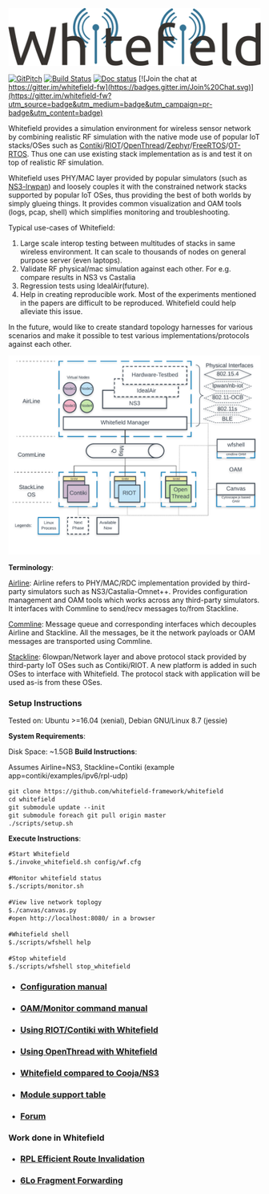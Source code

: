 ![Alt text](docs/res/Logo.png "Whitefield Logo")

[![GitPitch](https://gitpitch.com/assets/badge.svg)](https://gitpitch.com/nyrahul/whitefield)
[![Build Status](https://travis-ci.org/whitefield-framework/whitefield.svg?branch=master)](https://travis-ci.org/whitefield-framework/whitefield)
[![Doc status](https://readthedocs.org/projects/whitefield/badge/?version=latest)](https://whitefield.readthedocs.io/en/latest/)
[![Join the chat at https://gitter.im/whitefield-fw](https://badges.gitter.im/Join%20Chat.svg)](https://gitter.im/whitefield-fw?utm_source=badge&utm_medium=badge&utm_campaign=pr-badge&utm_content=badge)

Whitefield provides a simulation environment for wireless sensor network by
combining realistic RF simulation with the native mode use of popular IoT
stacks/OSes such as
[Contiki]/[RIOT]/[OpenThread]/[Zephyr]/[FreeRTOS]/[OT-RTOS]. Thus one can use
existing stack implementation as is and test it on top of realistic RF
simulation.

Whitefield uses PHY/MAC layer provided by popular simulators (such as
[NS3-lrwpan]) and loosely couples it with the constrained network stacks
supported by popular IoT OSes, thus providing the best of both worlds by simply
glueing things. It provides common visualization and OAM tools (logs, pcap,
shell) which simplifies monitoring and troubleshooting.

Typical use-cases of Whitefield:
1. Large scale interop testing between multitudes of stacks in same wireless
   environment. It can scale to thousands of nodes on general purpose server
   (even laptops).
2. Validate RF physical/mac simulation against each other. For e.g. compare results
   in NS3 vs Castalia
3. Regression tests using IdealAir(future).
4. Help in creating reproducible work. Most of the experiments mentioned in the
   papers are difficult to be reproduced. Whitefield could help alleviate this
   issue.

In the future, would like to create standard topology harnesses for various
scenarios and make it possible to test various implementations/protocols
against each other.

![Alt text](docs/res/Whitefield%20-%20HLD.png "Whitefield-High Level design")

**Terminology**:

[Airline](src/airline): Airline refers to PHY/MAC/RDC implementation provided
by third-party simulators such as NS3/Castalia-Omnet++. Provides configuration
management and OAM tools which works across any third-party simulators. It
interfaces with Commline to send/recv messages to/from Stackline.

[Commline](src/commline): Message queue and corresponding interfaces which
decouples Airline and Stackline. All the messages, be it the network payloads or
OAM messages are transported using Commline.

[Stackline](src/stackline): 6lowpan/Network layer and above protocol stack
provided by third-party IoT OSes such as Contiki/RIOT. A new platform is added
in such OSes to interface with Whitefield. The protocol stack with application
will be used as-is from these OSes.

### Setup Instructions
Tested on: Ubuntu >=16.04 (xenial), Debian GNU/Linux 8.7 (jessie)

**System Requirements**:

Disk Space: ~1.5GB
**Build Instructions**:

Assumes Airline=NS3, Stackline=Contiki (example app=contiki/examples/ipv6/rpl-udp)
```
git clone https://github.com/whitefield-framework/whitefield
cd whitefield
git submodule update --init
git submodule foreach git pull origin master
./scripts/setup.sh
```
**Execute Instructions**:
```
#Start Whitefield
$./invoke_whitefield.sh config/wf.cfg

#Monitor whitefield status
$./scripts/monitor.sh

#View live network toplogy
$./canvas/canvas.py
#open http://localhost:8080/ in a browser

#Whitefield shell
$./scripts/wfshell help

#Stop whitefield
$./scripts/wfshell stop_whitefield
```

* ### [Configuration manual](docs/wf_config_help.md "Whitefield Configuration")
* ### [OAM/Monitor command manual](docs/wf_oam_help.md "Whitefield OAM commands")
* ### [Using RIOT/Contiki with Whitefield](docs/wf_using_riot_contiki.md "Whitefield with Contiki/RIOT")
* ### [Using OpenThread with Whitefield](docs/wf_using_openthread.md "Whitefield with OpenThread")
* ### [Whitefield compared to Cooja/NS3](docs/wf-vs-cooja.md "Whitefield compared to Cooja/NS3")
* ### [Module support table](docs/README.md "Module support table")
* ### [Forum](https://groups.google.com/forum/?pli=1#!forum/whitefield-fw "Mailing List")

### Work done in Whitefield

* ### [RPL Efficient Route Invalidation](https://github.com/nyrahul/ietf-data/blob/master/DCO_performance_report.md)
* ### [6Lo Fragment Forwarding](https://github.com/nyrahul/ietf-data/blob/master/6lo-fragfwd-perf-report.rst)

[NS3-lrwpan]: https://www.nsnam.org/docs/models/html/lr-wpan.html
[Contiki]: http://www.contiki-os.org/
[RIOT]: https://riot-os.org/
[OpenThread]: https://openthread.io/
[FreeRTOS]: https://freertos.org/
[Zephyr]: https://www.zephyrproject.org/
[OT-RTOS]: https://openthread.io/platforms/ot-rtos

